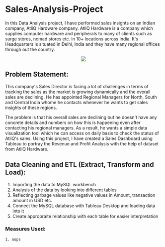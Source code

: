 # Sales-Analysis-Project

In this Data Analysis project, I have performed sales insights on an Indian company, AtliQ Hardware company.
AtliQ Hardware is a company which supplies computer hardware and peripherals to many of clients such as surge stores, nomad stores etc. in 10+ locations across India. It's Headquarters is situated in Delhi, India and they have many regional offices through out the country.

<div align="center">
	<img src="https://ironstark007.github.io/Portfolio/images/portfolio/487090-company-logo.png">
</div>

## Problem Statement:

This company's Sales Director is facing a lot of challenges in terms of tracking the sales as the market is growing dynamically and the overall sales are declining. He has appointed Regional Managers for North, South and Central India whome he contacts whenever he wants to get sales insights of these regions.

The problem is that his overall sales are declining but he doesn't have any concrete details and numbers on how this is happening even after contacting his regional managers. As a result, he wants a simple data visualization tool which he can access on daily basis to check the status of AtliQ's sales.
Using this project, I have created a Sales Dashboard using Tableau to portray the Revenue and Profit Analysis with the help of dataset from AtliQ Hardware.

## Data Cleaning and ETL (Extract, Transform and Load):

1. Importing the data to MySQL workbench
2. Analysis of the data by looking into different tables
3. Reflecting garbage values like negative values in Amount, transaction amount in USD etc.
4. Connect the MySQL database with Tableau Desktop and loading data into it
5. Create appropraite relationship with each table for easier interpretation

### Measures Used:
	1. oops
